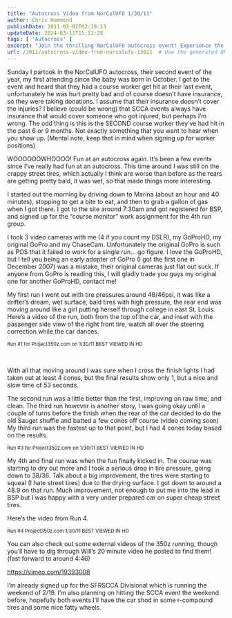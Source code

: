 ```yaml
---
title: "Autocross Video from NorCalUFO 1/30/11"
author: Chris Hammond
publishDate: 2011-02-02T02:19:13
updateDate: 2024-03-11T15:11:28
tags: [ 'Autocross' ]
excerpt: "Join the thrilling NorCalUFO autocross event! Experience the excitement of racing and stay updated on the latest automotive news and events."
url: /2011/autocross-video-from-norcalufo-13011  # Use the generated URL with year
---
```

<p>Sunday I partook in the NorCalUFO autocross, their second event of the year, my first attending since the baby was born in October. I got to the event and heard that they had a course worker get hit at their last event, unfortunately he was hurt pretty bad and of course doesn’t have insurance, so they were taking donations. I assume that their insurance doesn’t cover the injuries? I believe (could be wrong) that SCCA events always have insurance that would cover someone who got injured, but perhaps I’m wrong. The odd thing is this is the SECOND course worker they’ve had hit in the past 6 or 9 months. Not exactly something that you want to hear when you show up. (Mental note, keep that in mind when signing up for worker positions)</p>  <p>WOOOOOOWHOOOO! Fun at an autocross again. It’s been a few events since I’ve really had fun at an autocross. This time around I was still on the crappy street tires, which actually I think are worse than before as the rears are getting pretty bald, it was wet, so that made things more interesting.</p>  <p>I started out the morning by driving down to Marina (about an hour and 40 minutes), stopping to get a bite to eat, and then to grab a gallon of gas when I got there. I got to the site around 7:30am and got registered for BSP, and signed up for the “course monitor” work assignment for the 4th run group.</p>  <p>I took 3 video cameras with me (4 if you count my DSLR), my GoProHD, my original GoPro and my ChaseCam. Unfortunately the original GoPro is such as POS that it failed to work for a single run… go figure. I love the GoProHD, but I tell you being an early adopter of GoPro (I got the first one in December 2007) was a mistake, their original cameras just flat out suck. If anyone from GoPro is reading this, I will gladly trade you guys my original one for another GoProHD, contact me!</p>  <p>My first run I went out with tire pressures around 48/46psi, it was like a drifter’s dream, wet surface, bald tires with high pressure, the rear end was moving around like a girl putting herself through college in east St. Louis. Here’s a video of the run, both from the top of the car, and inset with the passenger side view of the right front tire, watch all over the steering correction while the car dances.</p>  <div style="padding-bottom: 0px; margin: 0px; padding-left: 0px; padding-right: 0px; display: inline; float: none; padding-top: 0px" id="scid:5737277B-5D6D-4f48-ABFC-DD9C333F4C5D:fd1e2d43-f6f7-44da-bf1d-9da13f237801" class="wlWriterEditableSmartContent"><div id="9543b44a-b7f4-41e7-a478-acbcdd1022ac" style="margin: 0px; padding: 0px; display: inline;"><div><a href="https://www.youtube.com/watch?v=zjCFiWwO6GA&amp;feature=youtube_gdata_player" target="_new"><img src="https://www.project350z.com/Portals/4/PublishThumbnails/Windows-Live-Writer/Autocross-Video-from-13011_13493/videoce295b8c8fbb.jpg" style="border-style: none" galleryimg="no" onload="var downlevelDiv = document.getElementById('9543b44a-b7f4-41e7-a478-acbcdd1022ac'); downlevelDiv.innerHTML = &quot;&lt;div&gt;&lt;object width=\&quot;734\&quot; height=\&quot;411\&quot;&gt;&lt;param name=\&quot;movie\&quot; value=\&quot;https://www.youtube.com/v/zjCFiWwO6GA?hl=en&amp;hd=1\&quot;&gt;&lt;\/param&gt;&lt;embed src=\&quot;https://www.youtube.com/v/zjCFiWwO6GA?hl=en&amp;hd=1\&quot; type=\&quot;application/x-shockwave-flash\&quot; width=\&quot;734\&quot; height=\&quot;411\&quot;&gt;&lt;\/embed&gt;&lt;\/object&gt;&lt;\/div&gt;&quot;;" alt=""></a></div></div><div style="width:734px;clear:both;font-size:.8em">Run #1 for Project350z.com on 1/30/11 BEST VIEWED IN HD</div></div>  <p>&#160;</p>  <p>With all that moving around I was sure when I cross the finish lights I had taken out at least 4 cones, but the final results show only 1, but a nice and slow time of 53 seconds.</p>  <p>The second run was a little better than the first, improving on raw time, and clean. The third run however is another story, I was going okay until a couple of turns before the finish when the rear of the car decided to do the old Sauget shuffle and batted a few cones off course (video coming soon) My third run was the fastest up to that point, but I had 4 cones today based on the results.</p>  <div style="padding-bottom: 0px; margin: 0px; padding-left: 0px; padding-right: 0px; display: inline; float: none; padding-top: 0px" id="scid:5737277B-5D6D-4f48-ABFC-DD9C333F4C5D:ca8d6810-195d-4a99-a187-79e4e29b212c" class="wlWriterEditableSmartContent"><div id="547183ec-da84-40d3-9d85-bbe055fd40b1" style="margin: 0px; padding: 0px; display: inline;"><div><a href="https://www.youtube.com/watch?v=3Xq9NICjUJA&amp;feature=youtube_gdata_player" target="_new"><img src="https://www.project350z.com/Portals/4/PublishThumbnails/Windows-Live-Writer/Autocross-Video-from-13011_13493/video30047205e2eb.jpg" style="border-style: none" galleryimg="no" onload="var downlevelDiv = document.getElementById('547183ec-da84-40d3-9d85-bbe055fd40b1'); downlevelDiv.innerHTML = &quot;&lt;div&gt;&lt;object width=\&quot;733\&quot; height=\&quot;412\&quot;&gt;&lt;param name=\&quot;movie\&quot; value=\&quot;https://www.youtube.com/v/3Xq9NICjUJA?hl=en&amp;hd=1\&quot;&gt;&lt;\/param&gt;&lt;embed src=\&quot;https://www.youtube.com/v/3Xq9NICjUJA?hl=en&amp;hd=1\&quot; type=\&quot;application/x-shockwave-flash\&quot; width=\&quot;733\&quot; height=\&quot;412\&quot;&gt;&lt;\/embed&gt;&lt;\/object&gt;&lt;\/div&gt;&quot;;" alt=""></a></div></div><div style="width:733px;clear:both;font-size:.8em">Run #3 for Project350z.com on 1/30/11 BEST VIEWED IN HD</div></div>  <p>My 4th and final run was when the fun finally kicked in. The course was starting to dry out more and I took a serious drop in tire pressure, going down to 38/36. Talk about a big improvement, the tires were starting to squeal (I hate street tires) due to the drying surface. I got down to around a 48.9 on that run. Much improvement, not enough to put me into the lead in BSP but I was happy with a very under prepared car on super cheap street tires.</p>  <p>Here’s the video from Run 4.</p>  <div style="padding-bottom: 0px; margin: 0px; padding-left: 0px; padding-right: 0px; display: inline; float: none; padding-top: 0px" id="scid:5737277B-5D6D-4f48-ABFC-DD9C333F4C5D:65bb3cab-8ee2-4ebf-b35a-c9fe41bfff7d" class="wlWriterEditableSmartContent"><div id="aaf05418-8f8c-4936-b3d6-be96430fa35b" style="margin: 0px; padding: 0px; display: inline;"><div><a href="https://www.youtube.com/watch?v=59p2nYz4qj0&amp;feature=youtube_gdata_player" target="_new"><img src="https://www.project350z.com/Portals/4/PublishThumbnails/Windows-Live-Writer/Autocross-Video-from-13011_13493/video885c646ae156.jpg" style="border-style: none" galleryimg="no" onload="var downlevelDiv = document.getElementById('aaf05418-8f8c-4936-b3d6-be96430fa35b'); downlevelDiv.innerHTML = &quot;&lt;div&gt;&lt;object width=\&quot;729\&quot; height=\&quot;409\&quot;&gt;&lt;param name=\&quot;movie\&quot; value=\&quot;https://www.youtube.com/v/59p2nYz4qj0?hl=en&amp;hd=1\&quot;&gt;&lt;\/param&gt;&lt;embed src=\&quot;https://www.youtube.com/v/59p2nYz4qj0?hl=en&amp;hd=1\&quot; type=\&quot;application/x-shockwave-flash\&quot; width=\&quot;729\&quot; height=\&quot;409\&quot;&gt;&lt;\/embed&gt;&lt;\/object&gt;&lt;\/div&gt;&quot;;" alt=""></a></div></div><div style="width:729px;clear:both;font-size:.8em">Run #4 Project350z.com 1/30/11 BEST VIEWED IN HD</div></div>  <p>You can also check out some external videos of the 350z running, though you’ll have to dig through Will’s 20 minute video he posted to find them! (fast forward to around 4:46)</p>  <p><a href="https://vimeo.com/19393008">https://vimeo.com/19393008</a></p>  <p>I’m already signed up for the SFRSCCA Divisional which is running the weekend of 2/19. I’m also planning on hitting the SCCA event the weekend before, hopefully both events I’ll have the car shod in some r-compound tires and some nice fatty wheels.</p>



